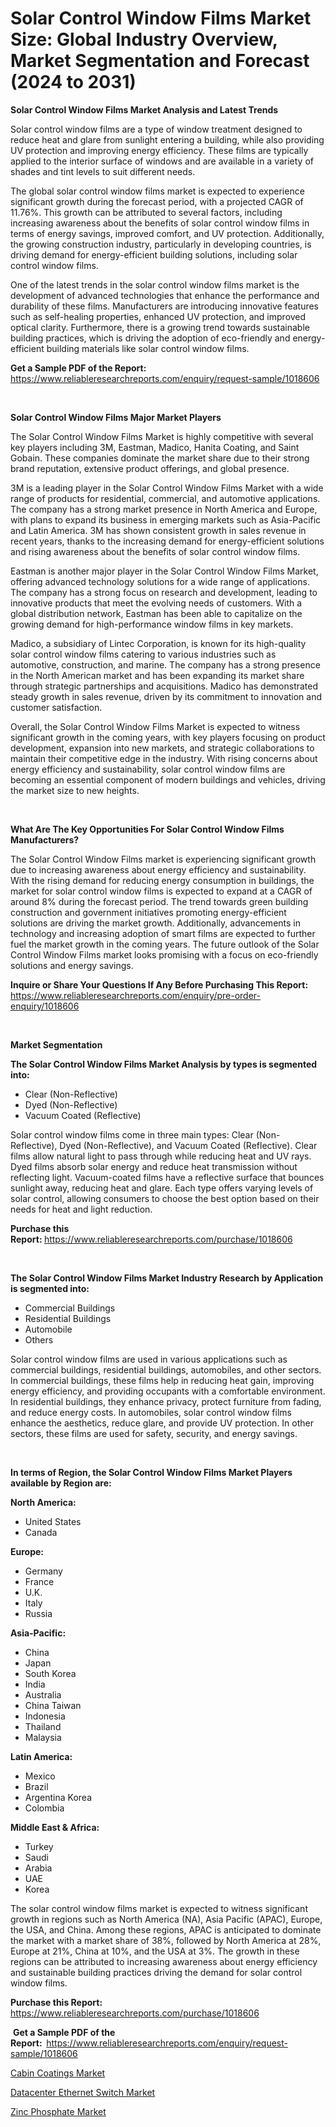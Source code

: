 <p><h1>Solar Control Window Films Market Size: Global Industry Overview, Market Segmentation and Forecast (2024 to 2031)</h1></p><p><strong>Solar Control Window Films Market Analysis and Latest Trends</strong></p>
<p><p>Solar control window films are a type of window treatment designed to reduce heat and glare from sunlight entering a building, while also providing UV protection and improving energy efficiency. These films are typically applied to the interior surface of windows and are available in a variety of shades and tint levels to suit different needs.</p><p>The global solar control window films market is expected to experience significant growth during the forecast period, with a projected CAGR of 11.76%. This growth can be attributed to several factors, including increasing awareness about the benefits of solar control window films in terms of energy savings, improved comfort, and UV protection. Additionally, the growing construction industry, particularly in developing countries, is driving demand for energy-efficient building solutions, including solar control window films.</p><p>One of the latest trends in the solar control window films market is the development of advanced technologies that enhance the performance and durability of these films. Manufacturers are introducing innovative features such as self-healing properties, enhanced UV protection, and improved optical clarity. Furthermore, there is a growing trend towards sustainable building practices, which is driving the adoption of eco-friendly and energy-efficient building materials like solar control window films.</p></p>
<p><strong>Get a Sample PDF of the Report:&nbsp;</strong> <a href="https://www.reliableresearchreports.com/enquiry/request-sample/1018606">https://www.reliableresearchreports.com/enquiry/request-sample/1018606</a></p>
<p>&nbsp;</p>
<p><strong>Solar Control Window Films Major Market Players</strong></p>
<p><p>The Solar Control Window Films Market is highly competitive with several key players including 3M, Eastman, Madico, Hanita Coating, and Saint Gobain. These companies dominate the market share due to their strong brand reputation, extensive product offerings, and global presence.</p><p>3M is a leading player in the Solar Control Window Films Market with a wide range of products for residential, commercial, and automotive applications. The company has a strong market presence in North America and Europe, with plans to expand its business in emerging markets such as Asia-Pacific and Latin America. 3M has shown consistent growth in sales revenue in recent years, thanks to the increasing demand for energy-efficient solutions and rising awareness about the benefits of solar control window films.</p><p>Eastman is another major player in the Solar Control Window Films Market, offering advanced technology solutions for a wide range of applications. The company has a strong focus on research and development, leading to innovative products that meet the evolving needs of customers. With a global distribution network, Eastman has been able to capitalize on the growing demand for high-performance window films in key markets.</p><p>Madico, a subsidiary of Lintec Corporation, is known for its high-quality solar control window films catering to various industries such as automotive, construction, and marine. The company has a strong presence in the North American market and has been expanding its market share through strategic partnerships and acquisitions. Madico has demonstrated steady growth in sales revenue, driven by its commitment to innovation and customer satisfaction.</p><p>Overall, the Solar Control Window Films Market is expected to witness significant growth in the coming years, with key players focusing on product development, expansion into new markets, and strategic collaborations to maintain their competitive edge in the industry. With rising concerns about energy efficiency and sustainability, solar control window films are becoming an essential component of modern buildings and vehicles, driving the market size to new heights.</p></p>
<p>&nbsp;</p>
<p><strong>What Are The Key Opportunities For Solar Control Window Films Manufacturers?</strong></p>
<p><p>The Solar Control Window Films market is experiencing significant growth due to increasing awareness about energy efficiency and sustainability. With the rising demand for reducing energy consumption in buildings, the market for solar control window films is expected to expand at a CAGR of around 8% during the forecast period. The trend towards green building construction and government initiatives promoting energy-efficient solutions are driving the market growth. Additionally, advancements in technology and increasing adoption of smart films are expected to further fuel the market growth in the coming years. The future outlook of the Solar Control Window Films market looks promising with a focus on eco-friendly solutions and energy savings.</p></p>
<p><strong>Inquire or Share Your Questions If Any Before Purchasing This Report:</strong> <a href="https://www.reliableresearchreports.com/enquiry/pre-order-enquiry/1018606">https://www.reliableresearchreports.com/enquiry/pre-order-enquiry/1018606</a></p>
<p>&nbsp;</p>
<p><strong>Market Segmentation</strong></p>
<p><strong>The Solar Control Window Films Market Analysis by types is segmented into:</strong></p>
<p><ul><li>Clear (Non-Reflective)</li><li>Dyed (Non-Reflective)</li><li>Vacuum Coated (Reflective)</li></ul></p>
<p><p>Solar control window films come in three main types: Clear (Non-Reflective), Dyed (Non-Reflective), and Vacuum Coated (Reflective). Clear films allow natural light to pass through while reducing heat and UV rays. Dyed films absorb solar energy and reduce heat transmission without reflecting light. Vacuum-coated films have a reflective surface that bounces sunlight away, reducing heat and glare. Each type offers varying levels of solar control, allowing consumers to choose the best option based on their needs for heat and light reduction.</p></p>
<p><strong>Purchase this Report:&nbsp;</strong><a href="https://www.reliableresearchreports.com/purchase/1018606">https://www.reliableresearchreports.com/purchase/1018606</a></p>
<p>&nbsp;</p>
<p><strong>The Solar Control Window Films Market Industry Research by Application is segmented into:</strong></p>
<p><ul><li>Commercial Buildings</li><li>Residential Buildings</li><li>Automobile</li><li>Others</li></ul></p>
<p><p>Solar control window films are used in various applications such as commercial buildings, residential buildings, automobiles, and other sectors. In commercial buildings, these films help in reducing heat gain, improving energy efficiency, and providing occupants with a comfortable environment. In residential buildings, they enhance privacy, protect furniture from fading, and reduce energy costs. In automobiles, solar control window films enhance the aesthetics, reduce glare, and provide UV protection. In other sectors, these films are used for safety, security, and energy savings.</p></p>
<p>&nbsp;</p>
<p><strong>In terms of Region, the Solar Control Window Films Market Players available by Region are:</strong></p>
<p>
    <p> <strong> North America: </strong>
        <ul>
            <li>United States</li>
            <li>Canada</li>
        </ul>
        </p> 
    <p> <strong> Europe: </strong>
        <ul>
            <li>Germany</li>
            <li>France</li>
            <li>U.K.</li>
            <li>Italy</li>
            <li>Russia</li>
        </ul>
        </p> 
    <p> <strong> Asia-Pacific: </strong>
        <ul>
            <li>China</li>
            <li>Japan</li>
            <li>South Korea</li>
            <li>India</li>
            <li>Australia</li>
            <li>China Taiwan</li>
            <li>Indonesia</li>
            <li>Thailand</li>
            <li>Malaysia</li>
        </ul>
        </p> 
    <p> <strong> Latin America: </strong>
        <ul>
            <li>Mexico</li>
            <li>Brazil</li>
            <li>Argentina Korea</li>
            <li>Colombia</li>
        </ul>
        </p> 
    <p> <strong> Middle East & Africa: </strong>
        <ul>
            <li>Turkey</li>
            <li>Saudi</li>
            <li>Arabia</li>
            <li>UAE</li>
            <li>Korea</li>
        </ul>
    </p>
    </p>
<p><p>The solar control window films market is expected to witness significant growth in regions such as North America (NA), Asia Pacific (APAC), Europe, the USA, and China. Among these regions, APAC is anticipated to dominate the market with a market share of 38%, followed by North America at 28%, Europe at 21%, China at 10%, and the USA at 3%. The growth in these regions can be attributed to increasing awareness about energy efficiency and sustainable building practices driving the demand for solar control window films.</p></p>
<p><strong>Purchase this Report: </strong><a href="https://www.reliableresearchreports.com/purchase/1018606">https://www.reliableresearchreports.com/purchase/1018606</a></p>
<p>&nbsp;<strong>Get a Sample PDF of the Report:&nbsp;&nbsp;</strong><a href="https://www.reliableresearchreports.com/enquiry/request-sample/1018606">https://www.reliableresearchreports.com/enquiry/request-sample/1018606</a></p>
<p><strong></strong></p>
<p><p><a href="https://view.publitas.com/reportprime-1/cabin-coatings-market-provides-detailed-segmentation-of-this-market-based-on-type-application-and-region-and-forecast-for-the-period-from-2023-2030/">Cabin Coatings Market</a></p><p><a href="https://view.publitas.com/reportprime-1/datacenter-ethernet-switch-market-size-share-trends-analysis-report-by-application-regional-outlook-competitive-strategies-and-segment-forecasts-2023-2030/">Datacenter Ethernet Switch Market</a></p><p><a href="https://github.com/moyahfrancoestellec51j635wcx/Market-Research-Report-List-1/blob/main/zinc-phosphate-market.md">Zinc Phosphate Market</a></p></p>